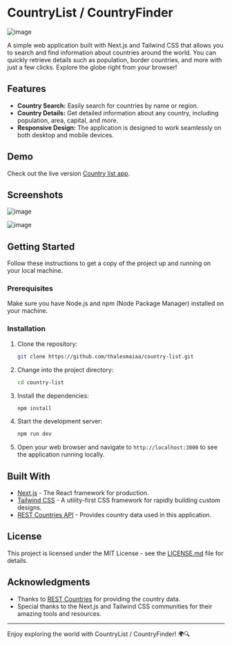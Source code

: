 # CountryList / CountryFinder

![image](https://github.com/thalesmaiaa/country-list/assets/84349239/325e76dc-14b2-4cda-a3a4-3e663a6b8744)

A simple web application built with Next.js and Tailwind CSS that allows you to search and find information about countries around the world. You can quickly retrieve details such as population, border countries, and more with just a few clicks. Explore the globe right from your browser!

## Features

- **Country Search:** Easily search for countries by name or region.
- **Country Details:** Get detailed information about any country, including population, area, capital, and more.
- **Responsive Design:** The application is designed to work seamlessly on both desktop and mobile devices.

## Demo

Check out the live version [Country list app](country-list-nine.vercel.app).

## Screenshots

![image](https://github.com/thalesmaiaa/country-list/assets/84349239/b207e68b-0b34-45a5-847f-4ae56ee3c3a8)


![image](https://github.com/thalesmaiaa/country-list/assets/84349239/aad457e3-ef22-444c-a26a-29821649c72a)

## Getting Started

Follow these instructions to get a copy of the project up and running on your local machine.

### Prerequisites

Make sure you have Node.js and npm (Node Package Manager) installed on your machine.

### Installation

1. Clone the repository:

   ```bash
   git clone https://github.com/thalesmaiaa/country-list.git
   ```

2. Change into the project directory:

   ```bash
   cd country-list
   ```

3. Install the dependencies:

   ```bash
   npm install
   ```

4. Start the development server:

   ```bash
   npm run dev
   ```

5. Open your web browser and navigate to `http://localhost:3000` to see the application running locally.

## Built With

- [Next.js](https://nextjs.org/) - The React framework for production.
- [Tailwind CSS](https://tailwindcss.com/) - A utility-first CSS framework for rapidly building custom designs.
- [REST Countries API](https://restcountries.com/) - Provides country data used in this application.


## License

This project is licensed under the MIT License - see the [LICENSE.md](LICENSE.md) file for details.

## Acknowledgments

- Thanks to [REST Countries](https://restcountries.com/) for providing the country data.
- Special thanks to the Next.js and Tailwind CSS communities for their amazing tools and resources.

---

Enjoy exploring the world with CountryList / CountryFinder! 🌍🔍
